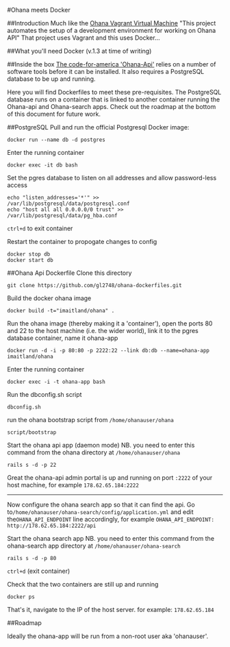 #Ohana meets Docker

##Introduction
Much like the [Ohana Vagrant Virtual Machine](https://github.com/codeforamerica/ohana-api-dev-box) "This project automates the setup of a development environment for working on Ohana API" That project uses Vagrant and this uses Docker...

##What you'll need
Docker (v.1.3 at time of writing)

##Inside the box
[The code-for-america 'Ohana-Api'](https://github.com/codeforamerica/ohana-api/blob/master/INSTALL.md) relies on a number of software tools before it can be installed. It also requires a PostgreSQL database to be up and running.

Here you will find Dockerfiles to meet these pre-requisites. The PostgreSQL database runs on a container that is linked to another container running the Ohana-api and Ohana-search apps. Check out the roadmap at the bottom of this document for future work. 

##PostgreSQL 
Pull and run the official Postgresql Docker image:
```
docker run --name db -d postgres
```
Enter the running container
```
docker exec -it db bash
```
Set the pgres database to listen on all addresses and allow password-less access
```
echo "listen_addresses='*'" >> /var/lib/postgresql/data/postgresql.conf
echo "host all all 0.0.0.0/0 trust" >> /var/lib/postgresql/data/pg_hba.conf
```
`ctrl+d` to exit container


Restart the container to propogate changes to config
```
docker stop db
docker start db
```

##Ohana Api Dockerfile
Clone this directory
```
git clone https://github.com/gl2748/ohana-dockerfiles.git
```
Build the docker ohana image
```
docker build -t="imaitland/ohana" . 
```
Run the ohana image (thereby making it a 'container'), open the ports 80 and 22 to the host machine (i.e. the wider world), link it to the pgres database container, name it ohana-app  
```
docker run -d -i -p 80:80 -p 2222:22 --link db:db --name=ohana-app imaitland/ohana
```
Enter the running container
```
docker exec -i -t ohana-app bash
```
Run the dbconfig.sh script
```
dbconfig.sh
```
run the ohana bootstrap script from `/home/ohanauser/ohana`
```
script/bootstrap
```
Start the ohana api app (daemon mode) NB. you need to enter this command from the ohana directory at `/home/ohanauser/ohana`
```
rails s -d -p 22
```
Great the ohana-api admin portal is up and running on port `:2222` of your host machine, for example `178.62.65.184:2222`

---

Now configure the ohana search app so that it can find the api. Go to`/home/ohanauser/ohana-search/config/application.yml` and edit the`OHANA_API_ENDPOINT` line accordingly, for example `OHANA_API_ENDPOINT: http://178.62.65.184:2222/api`


Start the ohana search app NB. you need to enter this command from the ohana-search app directory at `/home/ohanauser/ohana-search`
```
rails s -d -p 80
```
`ctrl+d` (exit container)

Check that the two containers are still up and running
```
docker ps
```

That's it, navigate to the IP of the host server.  for example: `178.62.65.184`

##Roadmap

Ideally the ohana-app will be run from a non-root user aka 'ohanauser'.


